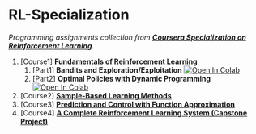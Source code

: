 # RL-Specialization

_Programming assignments collection from [**Coursera Specialization on Reinforcement Learning**](https://www.coursera.org/specializations/reinforcement-learning)._

1. [Course1] [**Fundamentals of Reinforcement Learning**](https://www.coursera.org/learn/fundamentals-of-reinforcement-learning)
    1. [Part1] **Bandits and Exploration/Exploitation** [![Open In Colab](https://colab.research.google.com/assets/colab-badge.svg)](https://colab.research.google.com/github/damianiRiccardo90/RL-Specialization/blob/master/C1-Fundamentals_of_Reinforcement_Learning/W1-Bandits_and_Exploration_Exploitation/w1_assignment.ipynb)
    1. [Part2] **Optimal Policies with Dynamic Programming** [![Open In Colab](https://colab.research.google.com/assets/colab-badge.svg)](https://colab.research.google.com/github/damianiRiccardo90/RL-Specialization/blob/master/C1-Fundamentals_of_Reinforcement_Learning/W4-Optimal_Policies_with_Dynamic_Programming/Assignment2.ipynb)
2. [Course2] [**Sample-Based Learning Methods**](https://www.coursera.org/learn/sample-based-learning-methods)
3. [Course3] [**Prediction and Control with Function Approximation**](https://www.coursera.org/learn/prediction-control-function-approximation)
4. [Course4] [**A Complete Reinforcement Learning System (Capstone Project)**](https://www.coursera.org/learn/complete-reinforcement-learning-system)
